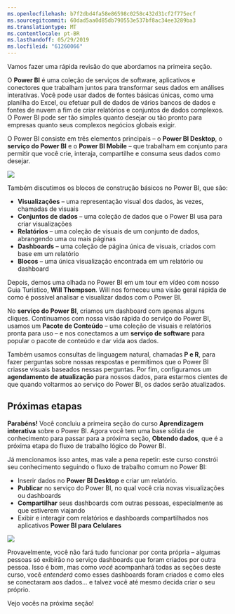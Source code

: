 ```yaml
---
ms.openlocfilehash: b7f2dbd4fa58e86598c0258c432d31cf2f775ecf
ms.sourcegitcommit: 60dad5aa0d85db790553e537bf8ac34ee3289ba3
ms.translationtype: MT
ms.contentlocale: pt-BR
ms.lasthandoff: 05/29/2019
ms.locfileid: "61260066"
---
```

Vamos fazer uma rápida revisão do que abordamos na primeira seção.

O **Power BI** é uma coleção de serviços de software, aplicativos e conectores que trabalham juntos para transformar seus dados em análises interativas. Você pode usar dados de fontes básicas únicas, como uma planilha do Excel, ou efetuar pull de dados de vários bancos de dados e fontes de nuvem a fim de criar relatórios e conjuntos de dados complexos. O Power BI pode ser tão simples quanto desejar ou tão pronto para empresas quanto seus complexos negócios globais exigir.

O Power BI consiste em três elementos principais – o **Power BI Desktop**, o **serviço do Power BI** e o **Power BI Mobile** – que trabalham em conjunto para permitir que você crie, interaja, compartilhe e consuma seus dados como desejar.

![](media/0-4-summary-of-intro-to-power-bi/c0a4_1.png)

Também discutimos os blocos de construção básicos no Power BI, que são:

* **Visualizações** – uma representação visual dos dados, às vezes, chamadas de visuais
* **Conjuntos de dados** – uma coleção de dados que o Power BI usa para criar visualizações
* **Relatórios** – uma coleção de visuais de um conjunto de dados, abrangendo uma ou mais páginas
* **Dashboards** – uma coleção de página única de visuais, criados com base em um relatório
* **Blocos** – uma única visualização encontrada em um relatório ou dashboard

Depois, demos uma olhada no Power BI em um tour em vídeo com nosso Guia Turístico, **Will Thompson**. Will nos forneceu uma visão geral rápida de como é possível analisar e visualizar dados com o Power BI.

<!---
In **Power BI Desktop**, we connected to a basic Excel file, created visualizations, then published those visualizations to the service. Even if you use Power BI only with your Excel workbooks, you can gain amazing visual insights with those Excel workbooks, and both interact and share it in ways never before possible.
-->
No **serviço do Power BI**, criamos um dashboard com apenas alguns cliques. Continuamos com nossa visão rápida do serviço do Power BI, usamos um **Pacote de Conteúdo** – uma coleção de visuais e relatórios pronta para uso – e nos conectamos a um **serviço de software** para popular o pacote de conteúdo e dar vida aos dados.

Também usamos consultas de linguagem natural, chamadas **P e R**, para fazer perguntas sobre nossas respostas e permitimos que o Power BI criasse visuais baseados nessas perguntas. Por fim, configuramos um **agendamento de atualização** para nossos dados, para estarmos cientes de que quando voltarmos ao serviço do Power BI, os dados serão atualizados.

## <a name="next-steps"></a>Próximas etapas
**Parabéns!** Você concluiu a primeira seção do curso **Aprendizagem interativa** sobre o Power BI. Agora você tem uma base sólida de conhecimento para passar para a próxima seção, **Obtendo dados**, que é a próxima etapa do fluxo de trabalho lógico do Power BI.

Já mencionamos isso antes, mas vale a pena repetir: este curso constrói seu conhecimento seguindo o fluxo de trabalho comum no Power BI:

* Inserir dados no **Power BI Desktop** e criar um relatório.
* **Publicar** no serviço do Power BI, no qual você cria novas visualizações ou dashboards
* **Compartilhar** seus dashboards com outras pessoas, especialmente as que estiverem viajando
* Exibir e interagir com relatórios e dashboards compartilhados nos aplicativos **Power BI para Celulares**

![](media/0-4-summary-of-intro-to-power-bi/c0a1_1.png)

Provavelmente, você não fará tudo funcionar por conta própria – algumas pessoas só exibirão no serviço dashboards que foram criados por outra pessoa. Isso é bom, mas como *você* acompanhará todas as seções deste curso, você *entenderá* como esses dashboards foram criados e como eles se conectaram aos dados... e talvez você até mesmo decida criar o seu próprio.

Vejo vocês na próxima seção!

